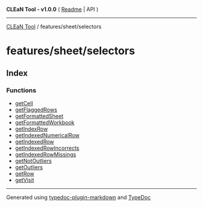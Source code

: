 **CLEaN Tool - v1.0.0** ( [Readme](../../../README.md) \| API )

***

[CLEaN Tool](../../../modules.md) / features/sheet/selectors

# features/sheet/selectors

## Index

### Functions

- [getCell](functions/getCell.md)
- [getFlaggedRows](functions/getFlaggedRows.md)
- [getFormattedSheet](functions/getFormattedSheet.md)
- [getFormattedWorkbook](functions/getFormattedWorkbook.md)
- [getIndexRow](functions/getIndexRow.md)
- [getIndexedNumericalRow](functions/getIndexedNumericalRow.md)
- [getIndexedRow](functions/getIndexedRow.md)
- [getIndexedRowIncorrects](functions/getIndexedRowIncorrects.md)
- [getIndexedRowMissings](functions/getIndexedRowMissings.md)
- [getNotOutliers](functions/getNotOutliers.md)
- [getOutliers](functions/getOutliers.md)
- [getRow](functions/getRow.md)
- [getVisit](functions/getVisit.md)

***

Generated using [typedoc-plugin-markdown](https://www.npmjs.com/package/typedoc-plugin-markdown) and [TypeDoc](https://typedoc.org/)
